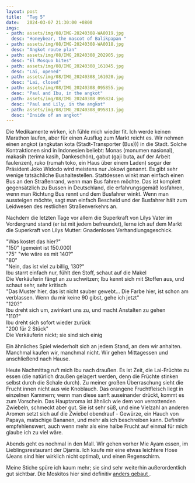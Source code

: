 ```yaml
---
layout: post
title:  "Tag 5"
date:   2024-03-07 21:30:00 +0800
imgs: 
- path: assets/img/08/IMG-20240308-WA0019.jpg
  desc: "Honeybear, the mascot of Balikpapan "
- path: assets/img/08/IMG-20240308-WA0018.jpg
  desc: "Angkot route plan"
- path: assets/img/08/IMG_20240308_202905.jpg
  desc: "El Mosquo bites"
- path: assets/img/08/IMG_20240308_161045.jpg
  desc: "Lai, opened"
- path: assets/img/08/IMG_20240308_161020.jpg
  desc: "Lai, closed"
- path: assets/img/08/IMG_20240308_095855.jpg
  desc: "Paul and Ibu, in the angkot"
- path: assets/img/08/IMG_20240308_095824.jpg
  desc: "Paul and Lily, in the angkot"
- path: assets/img/08/IMG_20240308_095813.jpg
  desc: "Inside of an angkot"
---
```


Die Medikamente wirken, ich fühle mich wieder fit. Ich werde keinen Marathon laufen, aber für einen Ausflug zum Markt reicht es. Wir nehmen einen angkot (angkutan kota (Stadt-Transporter (Bus))) in die Stadt. Solche Kontraktionen sind in Indonesien beliebt: Monas (monumen nasional), makasih (terima kasih, Dankeschön), gabut (gaji buta, auf der Arbeit faulenzen), ruko (rumah toko, ein Haus über einem Laden) sogar der Präsident Joko Widodo wird meistens nur Jokowi genannt.
Es gibt sehr wenige tatsächliche Bushaltestellen. Stattdessen winkt man einfach einen Bus an den Straßenrand, wenn man Bus fahren möchte. Das ist komplett gegensätzlich zu Bussen in Deutschland, die erfahrungsgemäß losfahren, wenn man Richtung Bus rennt und dem Busfahrer winkt. Wenn man aussteigen möchte, sagt man einfach Bescheid und der Busfahrer hält zum Leidwesen des restlichen Straßenverkehrs an.

Nachdem die letzten Tage vor allem die Superkraft von Lilys Vater im Vordergrund stand (er ist mit jedem befreundet), lerne ich auf dem Markt die Superkraft von Lilys Mutter: Gnadenloses Verhandlungsgeschick.

"Was kostet das hier?"   
"150" (gemeint ist 150.000)   
"75"
"wie wäre es mit 140?"  
"80"  
"Nein, das ist viel zu billig, 130?"  
Ibu starrt einfach nur, fühlt den Stoff, schaut auf die Makel    
Die Verkäuferin fängt an zu schwitzen; Ibu kennt sich mit Stoffen aus, und schaut sehr, sehr kritisch   
"Das Muster hier, das ist nicht sauber gewebt... Die Farbe hier, ist schon am verblassen. Wenn du mir keine 90 gibst, gehe ich jetzt"  
"120?"  
Ibu dreht sich um, zwinkert uns zu, und macht Anstalten zu gehen   
"110?"  
Ibu dreht sich sofort wieder zurück  
"200 für 2 Stück"  
Die Verkäuferin nickt; sie sind sich einig  

Ein ähnliches Spiel wiederholt sich an jedem Stand, an dem wir anhalten. Manchmal kaufen wir, manchmal nicht.
Wir gehen Mittagessen und anschließend nach Hause.

Heute Nachmittag ruft mich Ibu nach draußen. Es ist Zeit, die Lai-Früchte zu essen (die natürlich draußen gelagert werden, denn die Früchte stinken selbst durch die Schale durch).
Zu meiner großen Überraschung sieht die Frucht innen nicht aus wie Knoblauch.
Das orangene Fruchtfleisch liegt in einzelnen Kammern; wenn man diese sanft auseinander drückt, kommt es zum Vorschein. 
Das Hauptaroma ist ähnlich wie dem von verrottenden Zwiebeln, schmeckt aber gut. Sie ist sehr süß, und eine Vielzahl an anderen Aromen setzt sich auf die Zwiebel obendrauf - Gewürze, ein Hauch von Papaya, matschige Bananen, und mehr als ich beschreiben kann.
Definitiv empfehlenswert, auch wenn mehr als eine halbe Frucht auf einmal für mich glaube ich zu viel wäre.

Abends geht es nochmal in den Mall. Wir gehen vorher Mie Ayam essen, im Lieblingsrestaurant der Djamis.
Ich kaufe mir eine etwas leichtere Hose (Jeans sind hier wirklich nicht optimal), und einen Regenschirm.

Meine Stiche spüre ich kaum mehr; sie sind sehr weiterhin außerordentlich gut sichtbar. Die Moskitos hier sind definitiv [anders gebaut ](/meerhan/assets/img/Mosco.png).